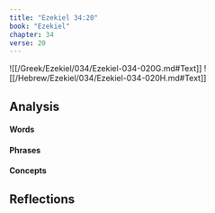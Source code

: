 ```yaml
---
title: "Ezekiel 34:20"
book: "Ezekiel"
chapter: 34
verse: 20
---
```

![[/Greek/Ezekiel/034/Ezekiel-034-020G.md#Text]]
![[/Hebrew/Ezekiel/034/Ezekiel-034-020H.md#Text]]

## Analysis

#### Words

#### Phrases

#### Concepts

## Reflections
